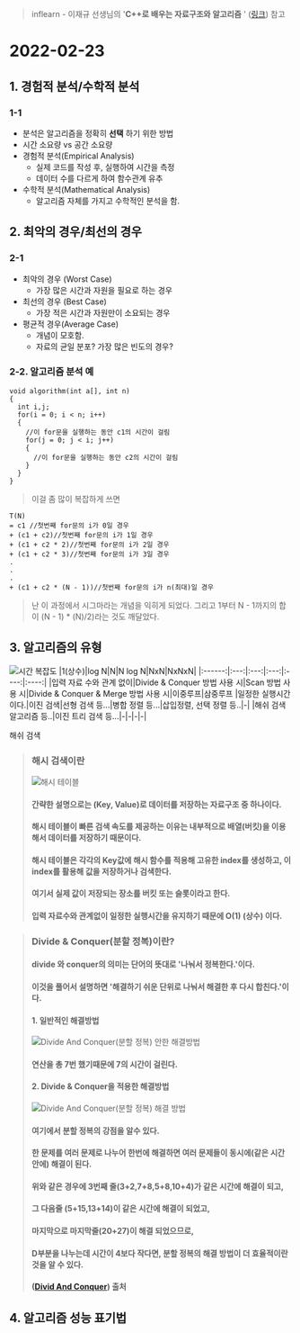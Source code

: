 > inflearn - 이재규 선생님의 '**C++로 배우는 자료구조와 알고리즘** ' ([링크](https://url.kr/l3b1pr)) 참고
# 2022-02-23

## 1. 경험적 분석/수학적 분석

### 1-1
* 분석은 알고리즘을 정확히 **선택** 하기 위한 방법
* 시간 소요량 vs 공간 소요량
* 경험적 분석(Empirical Analysis)
  * 실제 코드를 작성 후, 실행하여 시간을 측정
  * 데이터 수를 다르게 하여 함수관계 유추
* 수학적 분석(Mathematical Analysis)
  * 알고리즘 자체를 가지고 수학적인 분석을 함.

## 2. 최악의 경우/최선의 경우

### 2-1 
* 최악의 경우 (Worst Case)
  * 가장 많은 시간과 자원을 필요로 하는 경우
* 최선의 경우 (Best Case)
  * 가장 적은 시간과 자원만이 소요되는 경우
* 평균적 경우(Average Case)
  * 개념이 모호함.
  * 자료의 균일 분포? 가장 많은 빈도의 경우?
### 2-2. 알고리즘 분석 예
```
void algorithm(int a[], int n)
{
  int i,j;
  for(i = 0; i < n; i++)
  {
    //이 for문을 실행하는 동안 c1의 시간이 걸림
    for(j = 0; j < i; j++)
    {
      //이 for문을 실행하는 동안 c2의 시간이 걸림
    }
  }
}
```
> 이걸 좀 많이 복잡하게 쓰면
```
T(N)
= c1 //첫번째 for문의 i가 0일 경우
+ (c1 + c2)//첫번째 for문의 i가 1일 경우
+ (c1 + c2 * 2)//첫번째 for문의 i가 2일 경우
+ (c1 + c2 * 3)//첫번째 for문의 i가 3일 경우
.
.
.
+ (c1 + c2 * (N - 1))//첫번째 for문의 i가 n(최대)일 경우
```
> 난 이 과정에서 시그마라는 개념을 익히게 되었다.
> 그리고 1부터 N - 1까지의 합이
> (N - 1) * (N)/2)라는 것도 깨달았다.
## 3. 알고리즘의 유형
![시간 복잡도](https://user-images.githubusercontent.com/81199906/155334103-ca375306-7275-4f0f-a936-ba9c34513bf4.png)
|1(상수)|log N|N|N log N|NxN|NxNxN|
|:------:|:---:|:---:|:---:|:----:|:----:|
|입력 자료 수와 관계 없이|Divide & Conquer 방법 사용 시|Scan 방법 사용 시|Divide & Conquer & Merge 방법 사용 시|이중루프|삼중루프
|일정한 실행시간이다.|이진 검색|선형 검색 등...|병합 정렬 등...|삽입정렬, 선택 정렬 등..|-|
|해쉬 검색 알고리즘 등..|이진 트리 검색 등...|-|-|-|-|


<summary>해쉬 검색</summary>
<div markdown="1">

> ### 해시 검색이란
> ![해시 테이블](https://user-images.githubusercontent.com/81199906/155337992-84f003f1-22c2-49f1-82af-22aa6c3d1ce3.png)
> #### 간략한 설명으로는 (Key, Value)로 데이터를 저장하는 자료구조 중 하나이다.
> #### 해시 테이블이 빠른 검색 속도를 제공하는 이유는 내부적으로 배열(버킷)을 이용해서 데이터를 저장하기 때문이다.
> #### 해시 테이블은 각각의 Key값에 해시 함수를 적용해 고유한 index를 생성하고, 이 index를 활용해 값을 저장하거나 검색한다.
> #### 여기서 실제 값이 저장되는 장소를 **버킷** 또는 **슬롯**이라고 한다.
> #### 입력 자료수와 관계없이 일정한 실행시간을 유지하기 때문에 O(1) (상수) 이다.

</div>
</details>

> ### Divide & Conquer(분할 정복)이란?
> #### divide 와 conquer의 의미는 단어의 뜻대로 '나눠서 정복한다.'이다.
> #### 이것을 풀어서 설명하면 '해결하기 쉬운 단위로 나눠서 해결한 후 다시 합친다.'이다.
> #### 1. 일반적인 해결방법
> ![Divide And Conquer(분할 정복) 안한 해결방법](https://user-images.githubusercontent.com/81199906/155340693-b741f955-7812-45c7-8cb9-a53b1c9187f9.png)
> #### 연산을 총 7번 했기때문에 7의 시간이 걸린다.
> #### 2. Divide & Conquer을 적용한 해결방법
> ![Divide And Conquer(분할 정복) 해결 방법](https://user-images.githubusercontent.com/81199906/155340718-f9a9e030-81ac-474a-b092-cdd9800c0dfd.png)
> #### 여기에서 분할 정복의 강점을 알수 있다.
> #### 한 문제를 여러 문제로 나누어 한번에 해결하면 여러 문제들이 동시에(같은 시간 안에) 해결이 된다.
> #### 위와 같은 경우에 3번째 줄(3+2,7+8,5+8,10+4)가 같은 시간에 해결이 되고,
> #### 그 다음줄 (5+15,13+14)이 같은 시간에 해결이 되었고,
> #### 마지막으로 마지막줄(20+27)이 해결 되었으므로, 
> #### D부분을 나누는데 시간이 4보다 작다면, 분할 정복의 해결 방법이 더 효율적이란 것을 알 수 있다.
> #### ([Divid And Conquer](https://sinseonc.tistory.com/10)) 출처
## 4. 알고리즘 성능 표기법

